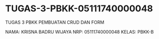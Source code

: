 # TUGAS-3-PBKK-05111740000048
TUGAS 3 PBKK PEMBUATAN CRUD DAN FORM

NAMA: KRISNA BADRU WIJAYA
NRP: 05111740000048
KELAS: PBKK-B
